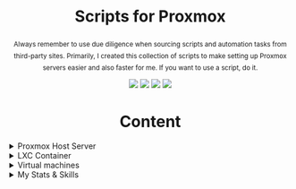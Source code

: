 <h1 align="center" id="heading">Scripts for Proxmox</h1>

<p align="center"><sub> Always remember to use due diligence when sourcing scripts and automation tasks from third-party sites. Primarily, I created this collection of scripts to make setting up Proxmox servers easier and also faster for me. If you want to use a script, do it. </sub></p>

<p align="center">
  <a href="https://github.com/iThieler/Proxmox/blob/master/LICENSE"><img src="https://img.shields.io/badge/license-MIT-blue" ></a>
  <a href="https://github.com/iThieler/Proxmox/discussions"><img src="https://img.shields.io/badge/%F0%9F%92%AC-Discussions-orange" /></a>
  <a href="https://github.com/iThieler/Proxmox/blob/master/CHANGELOG.md"><img src="https://img.shields.io/badge/🔶-Changelog-blue" /></a>
  <a href="https://ko-fi.com/U7U3FUTLF"><img src="https://img.shields.io/badge/%E2%98%95-Buy%20me%20a%20coffee-red" /></a>
</p>

<h1 align="center" id="heading">Content</h1>

<details>
<summary markdown="span"> Proxmox Host Server </summary>
-------------------- BEGIN SUBMENU --------------------
<details>
<summary markdown="span"> Proxmox Basic config </summary>
 
<p align="center"><img src="https://github.com/home-assistant/brands/blob/master/core_integrations/proxmoxve/icon.png?raw=true" height="100"/></p>

<h1 align="center" id="heading"> Proxmox Basic config </h1>

This script performs the following tasks after creating a configuration file. The configuration file is created by answering questions and is used to find variables for other tasks that are added in the future.
- If not already done and supported by the system hard disk, S.M.A.R.T. support is enabled on it
- The cluster and host firewall is set up and activated
- A backup tool is created in which VMs can be set.
- A cronjob is created, which creates backups of all VMs in the backup pool.
- Proxmox dark mode is activated >> Thanks to [Weilbyte](https://github.com/Weilbyte/PVEDiscordDark) for his work
- The "source" lists are updated and adapted.
  - Adding the correct PVE7 sources
  - Activate the no-subscription repo
  - Deactivating the Subscription Nag
- Complete update of the host server
- Restart of the Host server
 
Run the following in the Proxmox Shell. ⚠️ **PVE7 ONLY**

```bash
bash <(curl -s https://raw.githubusercontent.com/iThieler/Proxmox/main/misc/global-config-file.sh) install
```

____________________________________________________________________________________________ 
</details>
--------------------- END SUBMENU ---------------------
</details>

<details>
<summary markdown="span"> LXC Container </summary>
-------------------- BEGIN SUBMENU --------------------
<details>
<summary markdown="span"> LXC 1 </summary>
 
<p align="center"><img src="" height="100"/></p>

<h1 align="center" id="heading"> LXC 1 </h1>

```bash
bash <(curl -s https://raw.githubusercontent.com/iThieler/Proxmox/main/lxc/*.sh) install
```

____________________________________________________________________________________________ 
</details>
<details>
<summary markdown="span"> LXC 2 </summary>
 
<p align="center"><img src="" height="100"/></p>

<h1 align="center" id="heading"> LXC 2 </h1>

```bash
bash <(curl -s https://raw.githubusercontent.com/iThieler/Proxmox/main/lxc/*.sh) install
```

____________________________________________________________________________________________ 
</details>
<details>
<summary markdown="span"> LXC 3 </summary>
 
<p align="center"><img src="" height="100"/></p>

<h1 align="center" id="heading"> LXC 3 </h1>

```bash
bash <(curl -s https://raw.githubusercontent.com/iThieler/Proxmox/main/lxc/*.sh) install
```

____________________________________________________________________________________________ 
</details>
--------------------- END SUBMENU ---------------------
</details>

<details>
<summary markdown="span"> Virtual machines </summary>
-------------------- BEGIN SUBMENU --------------------
<details>
<summary markdown="span"> VM 1 </summary>
 
<p align="center"><img src="" height="100"/></p>

<h1 align="center" id="heading"> VM 1 </h1>

```bash
bash <(curl -s https://raw.githubusercontent.com/iThieler/Proxmox/main/vm/*.sh) install
```

____________________________________________________________________________________________ 
</details>
<details>
<summary markdown="span"> VM 2 </summary>
 
<p align="center"><img src="" height="100"/></p>

<h1 align="center" id="heading"> VM 2 </h1>

```bash
bash <(curl -s https://raw.githubusercontent.com/iThieler/Proxmox/main/vm/*.sh) install
```

____________________________________________________________________________________________ 
</details>
<details>
<summary markdown="span"> VM 3 </summary>
 
<p align="center"><img src="" height="100"/></p>

<h1 align="center" id="heading"> VM 3 </h1>

```bash
bash <(curl -s https://raw.githubusercontent.com/iThieler/Proxmox/main/vm/*.sh) install
```

____________________________________________________________________________________________ 
</details>
--------------------- END SUBMENU ---------------------
</details>

<details>
<summary markdown="span"> My Stats & Skills </summary>

<h1 align="center" id="heading">My Stats & Skills</h1>

<p align="center">
  <a href="https://iThieler.github.io/Proxmox/"><img src="https://github-readme-stats.vercel.app/api?username=iThieler&hide=stars&count_private=true&show_icons=true&theme=dark" height="130" /></a>
  <a href="https://iThieler.github.io/Proxmox/"><img src="https://github-readme-stats.vercel.app/api/top-langs?username=iThieler&layout=compact&theme=dark" height="130" /></a>
</p>
</details>
